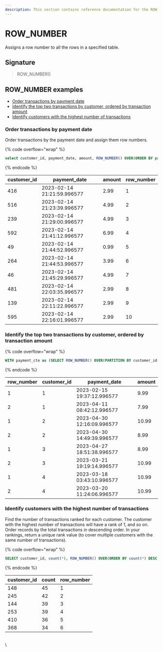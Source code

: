 ```yaml
---
description: This section contains reference documentation for the ROW_NUMBER function.
---
```


# ROW\_NUMBER

Assigns a row number to all the rows in a specified table.

## Signature

> ROW\_NUMBER()

## ROW\_NUMBER examples

* [Order transactions by payment date](round-1-1.md#order-transactions-by-payment-date)
* [Identify the top two transactions by customer, ordered by transaction amount](round-1-1.md#identify-the-top-two-transactions-by-customer-ordered-by-transaction-amount)
* [Identify customers with the highest number of transactions](round-1-1.md#identify-customers-with-the-highest-number-of-transactions)

### Order transactions by payment date

Order transactions by the payment date and assign them row numbers.

{% code overflow="wrap" %}
```sql
select customer_id, payment_date, amount, ROW_NUMBER() OVER(ORDER BY payment_date from payment;

```
{% endcode %}

<table><thead><tr><th>customer_id</th><th>payment_date</th><th>amount</th><th data-type="number">row_number</th></tr></thead><tbody><tr><td>416</td><td>2023-02-14 21:21:59.996577</td><td>2.99</td><td>1</td></tr><tr><td>516</td><td>2023-02-14 21:23:39.996577</td><td>4.99</td><td>2</td></tr><tr><td>239</td><td>2023-02-14 21:29:00.996577</td><td>4.99</td><td>3</td></tr><tr><td>592</td><td>2023-02-14 21:41:12.996577</td><td>6.99</td><td>4</td></tr><tr><td>49</td><td>2023-02-14 21:44:52.996577</td><td>0.99</td><td>5</td></tr><tr><td>264</td><td>2023-02-14 21:44:53.996577</td><td>3.99</td><td>6</td></tr><tr><td>46</td><td>2023-02-14 21:45:29.996577</td><td>4.99</td><td>7</td></tr><tr><td>481</td><td>2023-02-14 22:03:35.996577</td><td>2.99</td><td>8</td></tr><tr><td>139</td><td>2023-02-14 22:11:22.996577</td><td>2.99</td><td>9</td></tr><tr><td>595</td><td>2023-02-14 22:16:01.996577</td><td>2.99</td><td>10</td></tr></tbody></table>

### Identify the top two transactions by customer, ordered by transaction amount

{% code overflow="wrap" %}
```sql
WITH payment_cte as (SELECT ROW_NUMBER() OVER(PARTITION BY customer_id ORDER BY amount DESC), customer_id, payment_date, amount from payment) SELECT row_number, customer_id, payment_date, amount from payment_cte WHERE row_number <= 2;
```
{% endcode %}

<table><thead><tr><th>row_number</th><th>customer_id</th><th>payment_date</th><th data-type="number">amount</th></tr></thead><tbody><tr><td>1</td><td>1</td><td>2023-02-15 19:37:12.996577</td><td>9.99</td></tr><tr><td>2</td><td>1</td><td>2023-04-11 08:42:12.996577</td><td>7.99</td></tr><tr><td>1</td><td>2</td><td>2023-04-30 12:16:09.996577</td><td>10.99</td></tr><tr><td>2</td><td>2</td><td>2023-04-30 14:49:39.996577</td><td>8.99</td></tr><tr><td>1</td><td>3</td><td>2023-04-27 18:51:38.996577</td><td>8.99</td></tr><tr><td>2</td><td>3</td><td>2023-03-21 19:19:14.996577</td><td>10.99</td></tr><tr><td>1</td><td>4</td><td>2023-03-18 03:43:10.996577</td><td>10.99</td></tr><tr><td>2</td><td>4</td><td>2023-03-20 11:24:06.996577</td><td>10.99</td></tr></tbody></table>

### Identify customers with the highest number of transactions

Find the number of transactions ranked for each customer. The customer with the highest number of transactions will have a rank of 1, and so on. Order records by the total transactions in descending order. In your rankings, return a unique rank value (to cover multiple customers with the same number of transactions).

{% code overflow="wrap" %}
```sql
SELECT customer_id, count(*), ROW_NUMBER() OVER(ORDER BY count(*) DESC, customer_id ASC) from payment GROUP BY customer_id;
```
{% endcode %}

| customer\_id | count | row\_number |
| ------------ | ----- | ----------- |
| 148          | 45    | 1           |
| 245          | 42    | 2           |
| 144          | 39    | 3           |
| 253          | 39    | 4           |
| 410          | 36    | 5           |
| 368          | 34    | 6           |

\
\\

